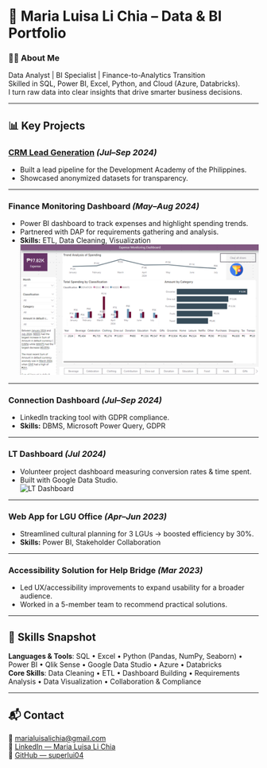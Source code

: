 # 🌟 Maria Luisa Li Chia – Data & BI Portfolio  

### 👩‍💻 About Me  
Data Analyst | BI Specialist | Finance-to-Analytics Transition  
Skilled in SQL, Power BI, Excel, Python, and Cloud (Azure, Databricks).  
I turn raw data into clear insights that drive smarter business decisions.  

---

## 📊 Key Projects  

### [CRM Lead Generation](https://github.com/superlui04/CRM-database) *(Jul–Sep 2024)*  
- Built a lead pipeline for the Development Academy of the Philippines.  
- Showcased anonymized datasets for transparency.  

---

### Finance Monitoring Dashboard *(May–Aug 2024)*  
- Power BI dashboard to track expenses and highlight spending trends.  
- Partnered with DAP for requirements gathering and analysis.  
- **Skills:** ETL, Data Cleaning, Visualization  
![Finance Dashboard](Personal%20Finance%20Dashboard.png)  

---

### Connection Dashboard *(Jul–Sep 2024)*  
- LinkedIn tracking tool with GDPR compliance.  
- **Skills:** DBMS, Microsoft Power Query, GDPR  

---

### LT Dashboard *(Jul 2024)*  
- Volunteer project dashboard measuring conversion rates & time spent.  
- Built with Google Data Studio.  
![LT Dashboard](LT%20Dashboard.png)  

---

### Web App for LGU Office *(Apr–Jun 2023)*  
- Streamlined cultural planning for 3 LGUs → boosted efficiency by 30%.  
- **Skills:** Power BI, Stakeholder Collaboration  

---

### Accessibility Solution for Help Bridge *(Mar 2023)*  
- Led UX/accessibility improvements to expand usability for a broader audience.  
- Worked in a 5-member team to recommend practical solutions.  

---

## 📌 Skills Snapshot  
**Languages & Tools**: SQL • Excel • Python (Pandas, NumPy, Seaborn) • Power BI • Qlik Sense • Google Data Studio • Azure • Databricks  
**Core Skills**: Data Cleaning • ETL • Dashboard Building • Requirements Analysis • Data Visualization • Collaboration & Compliance  

---

## 📬 Contact  
📧 [marialuisalichia@gmail.com](mailto:marialuisalichia@gmail.com)  
💼 [LinkedIn — Maria Luisa Li Chia](https://www.linkedin.com/in/luisa-li-chia/)  
📂 [GitHub — superlui04](https://github.com/superlui04)  
